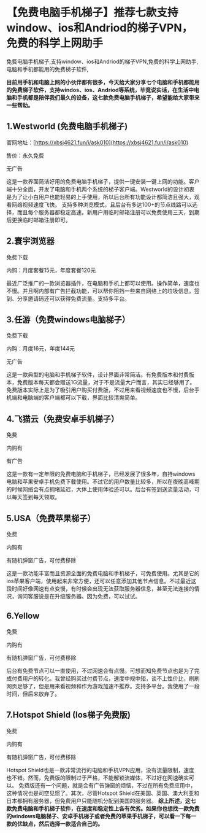 # 【免费电脑手机梯子】推荐七款支持window、ios和Andriod的梯子VPN，免费的科学上网助手
免费电脑手机梯子,支持window、ios和Andriod的梯子VPN,免费的科学上网助手,电脑和手机都能用的免费梯子软件,

**目前用手机和电脑上网的小伙伴都有很多，今天给大家分享七个电脑和手机都能用的免费梯子软件，支持windos、ios、Andriod等系统，毕竟说实话，在生活中电脑和手机都是陪伴我们最久的设备，这七款免费电脑手机梯子，希望能给大家带来一些帮助。**
## 1.Westworld (免费电脑手机梯子)

官网地址：[https://xbsj4621.fun/i/ask010](https://xbsj4621.fun/i/ask010)

售价：永久免费

无广告

这是一款界面简洁好用的免费电脑手机梯子，提供一键安装一键上网的功能。客户端十分全面，开发了电脑和手机两个系统的梯子客户端。Westworld的设计初衷是为了让小白用户也能轻易的上手使用，所以后台所有功能设计都简洁且强大，观看网络视频速度飞快。
支持多种浏览模式，且后台有多达100+的节点线路可以选择，而且每个服务器都稳定高速。新用户用临时邮箱注册可以免费使用三天，到期后更换临时邮箱注册即可。
## 2.寰宇浏览器

免费下载

内购：月度套餐15元，年度套餐120元

最近广泛推广的一款浏览器插件，在电脑和手机上都可以使用。操作简单，速度也不慢。并且啊内部有广告拦截功能，可以帮你阻挡一些来自网络上的垃圾信息。签到、分享邀请码还可以获得免费流量。支持多平台。
## 3.任游（免费windows电脑梯子）

免费下载

内购：月度16元，年度144元

无广告

这是一款典型的电脑和手机梯子软件，设计界面非常简洁。有免费版本和付费版本，免费版本每天都会赠送1G流量，对于不是流量大户而言，其实已经够用了。
免费版本实际上是为了吸引用户购买付费版，不过用来看视频速度也不慢，后台手机端和电脑端的客户端都可以下载，界面比较清爽简单。
## 4.飞猫云（免费安卓手机梯子）

免费

内购有

有广告

这是一款有一定年限的免费电脑和手机梯子，已经发展了很多年，自持windows电脑和苹果安卓手机免费下载使用。不过它的用户数量比较多，所以在夜晚高峰期的时候网络会有点拥堵延迟，大体上使用体验还可以。后台有签到送流量活动，可以每天签到每天领取。
## 5.USA（免费苹果梯子）

免费

内购有

有随机弹窗广告，可付费移除

这是一款功能丰富而且资源全面的免费电脑和手机梯子，可免费使用。尤其是它的ios苹果客户端，使用起来非常方便，还可以任意添加其他节点信息。不过最近这段时间好像网速有点变慢，有时候会出现无法获取服务器信息，甚至无法连接的情况，询问客服说是在升级服务器。因为免费，可以试试。
## 6.Yellow

免费

内购有

有随机弹窗广告，可付费移除

后台有免费节点可以一直使用，不过网速会有点慢。可想而知免费节点也是为了完成付费用户的转化。我曾经购买过付费节点，速度中规中矩，谈不上性价比，刷刷网页足够了，但是用来看视频和作为游戏加速不推荐。支持多平台。我使用了一段时间，但后来放弃了。
## 7.Hotspot Shield (Ios梯子免费版)

免费

内购有

有随机弹窗广告，可付费移除

Hotspot Shield也是一款非常流行的电脑和手机VPN应用，没有流量限制，速度也不错。然而，免费版的限制过于严格，不能解锁流媒体，不过好在网速确实可以。
免费版还有一个问题，就是会有广告弹窗的烦恼，不过在所有免费应用中，这种情况也是司空见惯了。其次，尽管Hotspot Shield在美国、英国、澳大利亚和日本都拥有服务器，但免费用户只能随机分配到美国的服务器。
**综上所述，这七款免费电脑和手机梯子软件，在速度和稳定性上各有优劣。如果你也想找一款免费的windows电脑梯子、安卓手机梯子或者免费的苹果手机梯子，可以看一下每一款的优缺点，然后选择一款适合自己的。**
